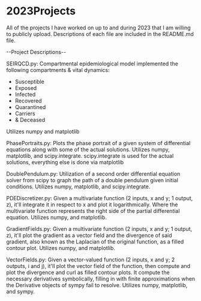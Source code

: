 # 2023Projects
All of the projects I have worked on up to and during 2023 that I am willing to publicly upload. Descriptions of each file are included in the README.md file.

--Project Descriptions--

SEIRQCD.py: 
Compartmental epidemiological model implemented the following compartments & vital dynamics:
 - Susceptible
 - Exposed
 - Infected
 - Recovered
 - Quarantined
 - Carriers
 - & Deceased
 
Utilizes numpy and matplotlib

PhasePortraits.py:
Plots the phase portrait of a given system of differential equations along with some of the actual solutions.
Utilizes numpy, matplotlib, and scipy.integrate. scipy.integrate is used for the actual solutions, everything else is done via matplotlib

DoublePendulum.py:
Utilization of a second order differential equation solver from scipy to graph the path of a double pendulum given initial conditions.
Utilizes numpy, matplotlib, and scipy.integrate.

PDEDiscretizer.py:
Given a multivariate function (2 inputs, x and y; 1 output, z), it'll integrate it in respect to x and plot it logarithmically.
Where the multivariate function represents the right side of the partial differential equation.
Utilizes numpy, and matplotlib.

GradientFields.py:
Given a multivariate function (2 inputs, x and y; 1 output, z), it'll plot the gradient as a vector field and the divergence of said gradient, also known as the Laplacian of the original function, as a filled contour plot.
Utilizes numpy, and matplotlib.

VectorFields.py:
Given a vector-valued function (2 inputs, x and y; 2 outputs, i and j), it'll plot the vector field of the function, then compute and plot the divergence and curl as filled contour plots. It compute the necessary derivatives symbolically, filling in with finite approximations when the Derivative objects of sympy fail to resolve.
Utilizes numpy, matplotlib, and sympy.
